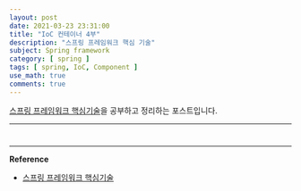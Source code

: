 ```yaml
---
layout: post
date: 2021-03-23 23:31:00
title: "IoC 컨테이너 4부"
description: "스프링 프레임워크 핵심 기술"
subject: Spring framework
category: [ spring ]
tags: [ spring, IoC, Component ]
use_math: true
comments: true
---
```


[스프링 프레임워크 핵심기술](https://www.inflearn.com/course/spring-framework_core/dashboard)을 공부하고 정리하는 포스트입니다.

---

#

---
**Reference**
+ [스프링 프레임워크 핵심기술](https://www.inflearn.com/course/spring-framework_core/dashboard)
